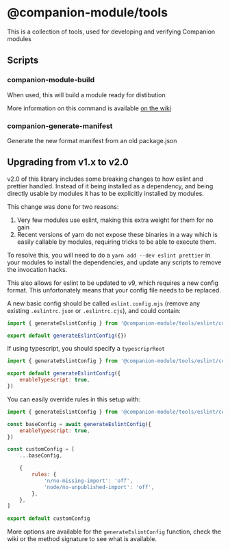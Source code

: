 # @companion-module/tools

This is a collection of tools, used for developing and verifying Companion modules

## Scripts

### companion-module-build

When used, this will build a module ready for distibution

More information on this command is available [on the wiki](https://github.com/bitfocus/companion-module-base/wiki/Module-packaging)

### companion-generate-manifest

Generate the new format manifest from an old package.json


## Upgrading from v1.x to v2.0

v2.0 of this library includes some breaking changes to how eslint and prettier handled.
Instead of it being installed as a dependency, and being directly usable by modules it has to be explicitly installed by modules.

This change was done for two reasons:
1) Very few modules use eslint, making this extra weight for them for no gain
2) Recent versions of yarn do not expose these binaries in a way which is easily callable by modules, requiring tricks to be able to execute them.

To resolve this, you will need to do a `yarn add --dev eslint prettier` in your modules to install the dependencies, and update any scripts to remove the invocation hacks.

This also allows for eslint to be updated to v9, which requires a new config format. This unfortonately means that your config file needs to be replaced.

A new basic config should be called `eslint.config.mjs` (remove any existing `.eslintrc.json` or `.eslintrc.cjs`), and could contain:
```js
import { generateEslintConfig } from '@companion-module/tools/eslint/config.mjs'

export default generateEslintConfig({})
```

If using typescript, you should specify a `typescriprRoot`

```js
import { generateEslintConfig } from '@companion-module/tools/eslint/config.mjs'

export default generateEslintConfig({
    enableTypescript: true,
})
```

You can easily override rules in this setup with:
```js
import { generateEslintConfig } from '@companion-module/tools/eslint/config.mjs'

const baseConfig = await generateEslintConfig({
	enableTypescript: true,
})

const customConfig = [
	...baseConfig,

	{
		rules: {
			'n/no-missing-import': 'off',
			'node/no-unpublished-import': 'off',
		},
	},
]

export default customConfig
```

More options are available for the `generateEslintConfig` function, check the wiki or the method signature to see what is available.
